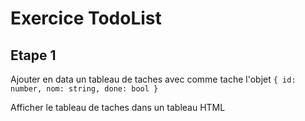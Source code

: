 # Exercice TodoList

## Etape 1

Ajouter en data un tableau de taches avec comme tache l'objet `{ id: number, nom: string, done: bool }`

Afficher le tableau de taches dans un tableau HTML
